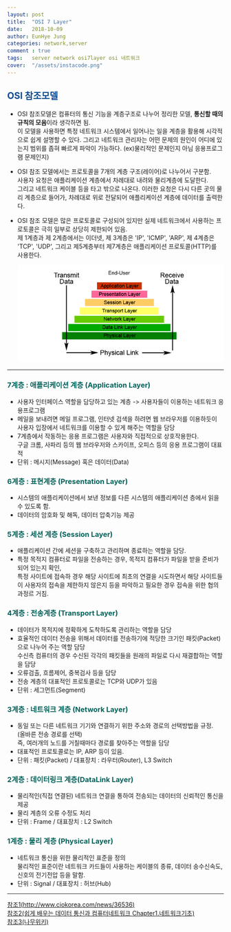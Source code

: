 ```yaml
---
layout: post
title:  "OSI 7 Layer"
date:   2018-10-09
author: EunHye Jung
categories: network,server
comment : true
tags:	server network osi7layer osi 네트워크
cover:  "/assets/instacode.png"
---   
```

  
##  <font color = "#0E4D92"> OSI 참조모델 </font>  
  
  
  * OSI 참조모델은 컴퓨터의 통신 기능을 계층구조로 나누어 정리한 모델, <b>통신할 때의 규칙의 모음</b>이라 생각하면 됨.  
  이 모델을 사용하면 특정 네트워크 시스템에서 일어나는 일을 계층을 활용해 시각적으로 쉽게 설명할 수 있다. 그리고 네트워크 관리자는 어떤 문제의 원인이 어디에 있는지 범위를 좁혀 빠르게 파악이 가능하다. (ex)물리적인 문제인지 아님 응용프로그램 문제인지)   
  * OSI 참조 모델에서는 프로토콜을 7개의 계층 구조(레이어)로 나누어서 구분함.  
  사용자 요청은 애플리케이션 계층에서 차례대로 내려와 물리계층에 도달한다.  
  그리고 네트워크 케이블 등을 타고 밖으로 나온다. 이러한 요청은 다시 다른 곳의 물리 계층으로 들어가, 차례대로 위로 전달되어 애플리케이션 계층에 데이터를 출력한다.  
  * OSI 참조 모델은 많은 프로토콜로 구성되어 있지만 실제 네트워크에서 사용하는 프로토콜은 극히 일부로 상당히 제한되어 있음.  
   제 1계층과 제 2계층에서는 이더넷, 제 3계층은 'IP', 'ICMP', 'ARP', 제 4계층은 'TCP', 'UDP', 그리고 제5계층부터 제7계층은 애플리케이션 프로토콜(HTTP)를 사용한다.  
   
  
    ![content01](/assets/contents/network/content01_osi-layers.png)     
      
      
- - -    
   
  
### <font color="#04635b">7계층 : 애플리케이션 계층 (Application Layer)</font>
* 사용자 인터페이스 역할을 담당하고 있는 계층 -> 사용자들이 이용하는 네트워크 응용프로그램  
* 메일을 보내려면 메일 프로그램, 인터넷 검색을 하려면 웹 브라우저를 이용하듯이 사용자 입장에서 네트워크를 이용할 수 있게 해주는 역할을 담당  
* 7계층에서 작동하는 응용 프로그램은 사용자와 직접적으로 상호작용한다.  
  구글 크롬, 사파리 등의 웹 브라우저와 스카이프, 오피스 등의 응용 프로그램이 대표적  
* 단위 : 메시지(Message) 혹은 데이터(Data)
  
### <font color="#04635b"> 6계층 : 표현계층 (Presentation Layer) </font>
* 시스템의 애플리케이션에서 보낸 정보를 다른 시스템의 애플리케이션 층에서 읽을 수 있도록 함.  
* 데이터의 암호화 및 해독, 데이터 압축기능 제공  
   
### <font color="#04635b"> 5계층 : 세션 계층 (Session Layer) </font>  
* 애플리케이션 간에 세션을 구축하고 관리하며 종료하는 역할을 담당.  
* 특정 목적지 컴퓨터로 파일을 전송하는 경우, 목적지 컴퓨터가 파일을 받을 준비가 되어 있는지 확인,  
  특정 사이트에 접속하 경우 해당 사이트에 최초의 연결을 시도하면서 해당 사이트들이 사용자의 접속을 제한하지 않은지 등을 파악하고 필요한 경우 접속을 위한 협의 과정르 거침.  
  
### <font color="#04635b"> 4계층 : 전송계층 (Transport Layer) </font>  
* 데이터가 목적지에 정확하게 도착하도록 관리하는 역할을 담당    
* 효율적인 데이터 전송을 위해서 데이터를 전송하기에 적당한 크기인 패킷(Packet)으로 나누어 주는 역할 담당  
  수신측 컴퓨터의 경우 수신된 각각의 패킷들을 원래의 파일로 다시 재결합하는 역할을 담당  
* 오류검출, 흐름제어, 중복검사 등을 담당  
* 전송 계층의 대표적인 프로토콜로는 TCP와 UDP가 있음 
* 단위 : 세그먼트(Segment)    
  
### <font color="#04635b"> 3계층 : 네트워크 계층 (Network Layer)</font>    
* 동일 또는 다른 네트워크 기기와 연결하기 위한 주소와 경로의 선택방법을 규정.  
  (올바른 전송 경로를 선택)    
  즉, 여러개의 노드를 거칠때마다 경로를 찾아주는 역할을 담당  
* 대표적인 프로토콜로는 IP, ARP 등이 있음.  
* 단위 : 패킷(Packet) / 대표장치 : 라우터(Router), L3 Switch  
  
### <font color="#04635b"> 2계층 : 데이터링크 계층(DataLink Layer) </font>    
* 물리적인(직접 연결된) 네트워크 연결을 통하여 전송되는 데이터의 신뢰적인 통신을 제공  
* 물리 계층의 오류 수정도 처리  
* 단위 : Frame / 대표장치 : L2 Switch   

  
### <font color="#04635b"> 1계층 : 물리 계층 (Physical Layer)</font>  
* 네트워크 통신을 위한 물리적인 표준을 정의  
  물리적인 표준이란 네트워크 카드들이 사용하는 케이블의 종류, 데이터 송수신속도, 신호의 전기전압 등을 말함.  
* 단위 : Signal / 대표장치 : 허브(Hub)   
   
- - -  
    
     
[참조1(http://www.ciokorea.com/news/36536)](http://www.ciokorea.com/news/36536)    
[참조2(쉽게 배우는 데이터 통신과 컴퓨터네트워크 Chapter1.네트워크기초)](http://lily.mmu.ac.kr/lecture/13cn/ch01.pdf)   
[참조3(나무위키)](https://namu.wiki/w/OSI%20%EB%AA%A8%ED%98%95?from=OSI)
